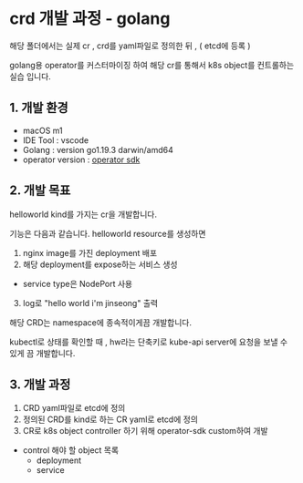 # crd 개발 과정 - golang
해당 폴더에서는 실제 cr , crd를 yaml파일로 정의한 뒤 , ( etcd에 등록 ) 

golang용 operator를 커스터마이징 하여 해당 cr를 통해서 k8s object를 컨트롤하는 실습 입니다.

## 1. 개발 환경
- macOS m1
- IDE Tool : vscode
- Golang : version go1.19.3 darwin/amd64
- operator version : [operator sdk](https://github.com/operator-framework/operator-sdk)

## 2. 개발 목표
helloworld kind를 가지는 cr을 개발합니다.

기능은 다음과 같습니다.
helloworld resource를 생성하면

1. nginx image를 가진 deployment 배포
2. 해당 deployment를 expose하는 서비스 생성
- service type은 NodePort 사용
3. log로 "hello world i'm jinseong" 출력

해당 CRD는 namespace에 종속적이게끔 개발합니다.

kubectl로 상태를 확인할 때 , hw라는 단축키로 kube-api server에 요청을 보낼 수 있게 끔 개발합니다.

## 3. 개발 과정
1. CRD yaml파일로 etcd에 정의
2. 정의된 CRD를 kind로 하는 CR yaml로 etcd에 정의
3. CR로 k8s object controller 하기 위해 operator-sdk custom하여 개발
- control 해야 할 object 목록
    - deployment
    - service